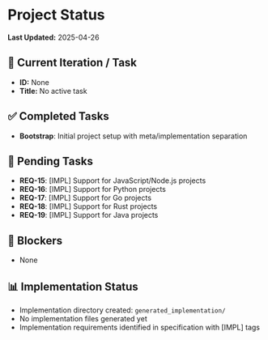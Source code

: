 # Project Status

**Last Updated:** 2025-04-26

## 🚀 Current Iteration / Task
- **ID:** None
- **Title:** No active task

## ✅ Completed Tasks
- **Bootstrap**: Initial project setup with meta/implementation separation

## 📝 Pending Tasks
- **REQ-15**: [IMPL] Support for JavaScript/Node.js projects
- **REQ-16**: [IMPL] Support for Python projects
- **REQ-17**: [IMPL] Support for Go projects
- **REQ-18**: [IMPL] Support for Rust projects
- **REQ-19**: [IMPL] Support for Java projects

## 🚧 Blockers
- None

## 📊 Implementation Status
- Implementation directory created: `generated_implementation/`
- No implementation files generated yet
- Implementation requirements identified in specification with [IMPL] tags